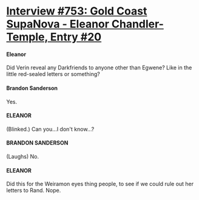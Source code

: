 # [Interview #753: Gold Coast SupaNova - Eleanor Chandler-Temple, Entry #20](https://www.theoryland.com/intvmain.php?i=753#20)

#### Eleanor

Did Verin reveal any Darkfriends to anyone other than Egwene? Like in the little red-sealed letters or something?

#### Brandon Sanderson

Yes.

#### ELEANOR

(Blinked.) Can you...I don't know...?

#### BRANDON SANDERSON

(Laughs) No.

#### ELEANOR

Did this for the Weiramon eyes thing people, to see if we could rule out her letters to Rand. Nope.

